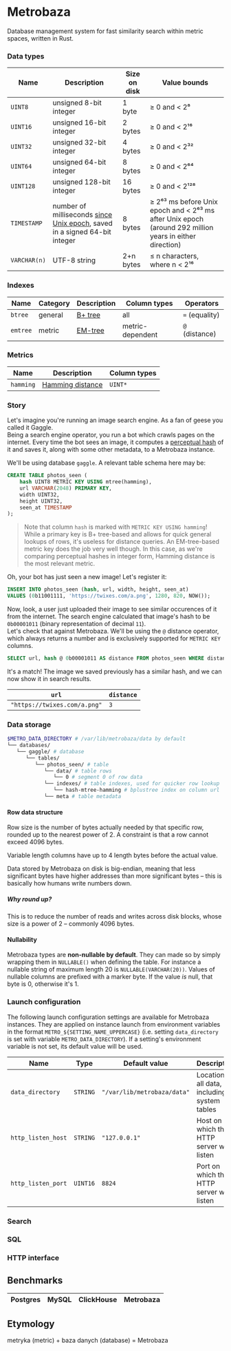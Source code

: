 # Metrobaza

Database management system for fast similarity search within metric spaces, written in Rust.

### Data types

| Name | Description | Size on disk | Value bounds |
| --- | --- | --- | -- |
| `UINT8` | unsigned 8-bit integer | 1 byte | ≥ 0 and < 2⁸ |
| `UINT16` | unsigned 16-bit integer | 2 bytes | ≥ 0 and < 2¹⁶ |
| `UINT32` | unsigned 32-bit integer | 4 bytes | ≥ 0 and < 2³² |
| `UINT64` | unsigned 64-bit integer | 8 bytes | ≥ 0 and < 2⁶⁴ |
| `UINT128` | unsigned 128-bit integer | 16 bytes | ≥ 0 and < 2¹²⁸ |
| `TIMESTAMP` | number of milliseconds [since Unix epoch](https://en.wikipedia.org/wiki/Unix_time), saved in a signed 64-bit integer | 8 bytes | ≥ 2⁶³ ms before Unix epoch and < 2⁶³ ms after Unix epoch (around 292 million years in either direction) |
| `VARCHAR(n)` | UTF-8 string | 2+n bytes | ≤ n characters, where n < 2¹⁶ |

### Indexes

| Name | Category | Description | Column types | Operators |
| --- | --- | --- | --- | --- |
| `btree` | general | [B+ tree](https://en.wikipedia.org/wiki/B+_tree) | all | `=` (equality) |
| `emtree` | metric | [EM-tree](https://dl.gi.de/bitstream/handle/20.500.12116/648/paper31.pdf) | metric-dependent | `@` (distance) |

### Metrics

| Name | Description | Column types |
| --- | --- | --- |
| `hamming` | [Hamming distance](https://en.wikipedia.org/wiki/Hamming_distance) | `UINT*` |

### Story

Let's imagine you're running an image search engine. As a fan of geese you called it Gaggle.  
Being a search engine operator, you run a bot which crawls pages on the internet.
Every time the bot sees an image, it computes a [perceptual hash](https://en.wikipedia.org/wiki/Perceptual_hashing)
of it and saves it, along with some other metadata, to a Metrobaza instance.

We'll be using database `gaggle`. A relevant table schema here may be:

```SQL
CREATE TABLE photos_seen (
    hash UINT8 METRIC KEY USING mtree(hamming),
    url VARCHAR(2048) PRIMARY KEY,
    width UINT32,
    height UINT32,
    seen_at TIMESTAMP
);
```

> Note that column `hash` is marked with `METRIC KEY USING hamming`!  
While a primary key is B+ tree-based and allows for quick general lookups of rows, it's useless for distance queries.
An EM-tree-based metric key does the job very well though. In this case, as we're comparing perceptual hashes in integer form, Hamming distance
is the most relevant metric.

Oh, your bot has just seen a new image! Let's register it:

```SQL
INSERT INTO photos_seen (hash, url, width, height, seen_at)
VALUES (0b11001111, 'https://twixes.com/a.png', 1280, 820, NOW());
```

Now, look, a user just uploaded their image to see similar occurences of it from the internet. The search engine
calculated that image's hash to be `0b00001011` (binary representation of decimal `11`).  
Let's check that against Metrobaza. We'll be using the `@` distance operator, which always returns a number
and is exclusively supported for `METRIC KEY` columns.

```SQL
SELECT url, hash @ 0b00001011 AS distance FROM photos_seen WHERE distance < 4;
```

It's a match! The image we saved previously has a similar hash, and we can now show it in search results.

| `url`                        | `distance` |
| ---------------------------- | ---------- |
| `"https://twixes.com/a.png"` | `3`        |

### Data storage

```bash
$METRO_DATA_DIRECTORY # /var/lib/metrobaza/data by default
└── databases/
   └── gaggle/ # database
      └── tables/
         └── photos_seen/ # table
            └── data/ # table rows
               └── 0 # segment 0 of row data
            └── indexes/ # table indexes, used for quicker row lookup
               └── hash-mtree-hamming # bplustree index on column url
            └── meta # table metadata
```

#### Row data structure


Row size is the number of bytes actually needed by that specific row, rounded up to the nearest power of 2. A constraint is that a row cannot exceed 4096 bytes.

Variable length columns have up to 4 length bytes before the actual value.

Data stored by Metrobaza on disk is big-endian, meaning that less significant bytes have higher addresses
than more significant bytes – this is basically how humans write numbers down.

##### Why round up?

This is to reduce the number of reads and writes across disk blocks, whose size is a power of 2 – commonly 4096 bytes.

#### Nullability

Metrobaza types are **non-nullable by default**. They can made so by simply wrapping them in `NULLABLE()` when defining
the table. For instance a nullable string of maximum length 20 is `NULLABLE(VARCHAR(20))`.
Values of nullable columns are prefixed with a marker byte. If the value _is_ null, that byte is 0, otherwise it's 1.

### Launch configuration

The following launch configuration settings are available for Metrobaza instances.
They are applied on instance launch from environment variables in the format `METRO_${SETTING_NAME_UPPERCASE}`
(i.e. setting `data_directory` is set with variable `METRO_DATA_DIRECTORY`).
If a setting's environment variable is not set, its default value will be used.

| Name | Type | Default value | Description |
| --- | --- | --- | --- |
| `data_directory` | `STRING` | `"/var/lib/metrobaza/data"` | Location of all data, including system tables |
| `http_listen_host` | `STRING` | `"127.0.0.1"` | Host on which the HTTP server will listen |
| `http_listen_port` | `UINT16` | `8824` | Port on which the HTTP server will listen |

### Search

### SQL

### HTTP interface

## Benchmarks

| Postgres | MySQL | ClickHouse | **Metrobaza** |
| --- | --- | --- | --- |

## Etymology

metryka (metric) + baza danych (database) = Metrobaza
